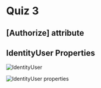 # Quiz 3

## [Authorize] attribute



## IdentityUser Properties

![IdentityUser](20230126074840.png)

![IdentityUser properties](20230126074951.png)
